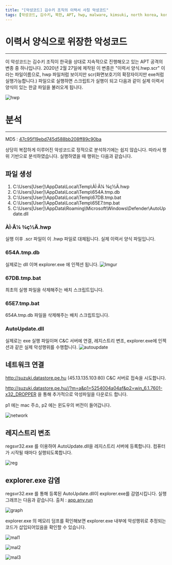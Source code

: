 ```yaml
---
title: "[악성코드] 김수키 조직의 이력서 사칭 악성코드"
tags: [악성코드, 김수키, 북한, APT, hwp, malware, kimsuki, north korea, korean]
---
```



# 이력서 양식으로 위장한 악성코드
---
이 악성코드는 김수키 조직이 한국을 상대로 지속적으로 진행해오고 있는 APT 공격의 변종 중 하나입니다.
2020년 2월 27일에 제작된 이 변종은 "이력서 양식.hwp.scr" 이라는 파일이름으로, hwp 파일처럼 보이지만 scr(화면보호기의 확장자이지만 exe처럼 실행가능합니다.) 파일으로
실행하면 스크립트가 실행이 되고 다음과 같이 실제 이력서 양식이 있는 한글 파일을 불러오게 됩니다.

![hwp](https://i.imgur.com/dxmSqSp.png)


# 분석
---
MD5 : [47c95f19ebd745d588bb208ff89c90ba](https://www.hybrid-analysis.com/sample/757dfeacabf4c2f771147159d26117818354af14050e6ba42cc00f4a3d58e51f?environmentId=120)

상당히 복잡하게 이루어진 악성코드로 정적으로 분석하기에는 쉽지 않습니다.
따라서 행위 기반으로 분석하였습니다.
실행하였을 때 행위는 다음과 같습니다.

## 파일 생성

 1. C:\Users\[User]\AppData\Local\Temp\ÀÌ·Â¼­ ¾ç½Ä.hwp
 2. C:\Users\[User]\AppData\Local\Temp\654A.tmp.db 
 3. C:\Users\[User]\AppData\Local\Temp\67DB.tmp.bat
 4. C:\Users\[User]\AppData\Local\Temp\65E7.tmp.bat
 5. C:\Users\[User]\AppData\Roaming\Microsoft\Windows\Defender\AutoUpdate.dll
 
 ### ÀÌ·Â¼­ ¾ç½Ä.hwp
 실행 이후 .scr 파일이 이 .hwp 파일로 대체됩니다. 실제 이력서 양식 파일입니다.
 
 ### 654A.tmp.db
 실제로는 dll 이며 explorer.exe 에 인젝션 됩니다.
 ![Imgur](https://i.imgur.com/EgfGjP3.png)
 
 ### 67DB.tmp.bat
 최초의 실행 파일을 삭제해주는 배치 스크립트입니다.
 
 ### 65E7.tmp.bat
 654A.tmp.db 파일을 삭제해주는 배치 스크립트입니다.

 ### AutoUpdate.dll
 실제로는 exe 실행 파일이며 C&C 서버에 연결, 레지스트리 변조, explorer.exe에 인젝션과 같은 실제 악성행위를 수행합니다.
 ![autoupdate](https://i.imgur.com/FbOrW8h.png)

## 네트워크 연결

http://suzuki.datastore.pe.hu (45.13.135.103:80) C&C 서버로 접속을 시도합니다.

http://suzuki.datastore.pe.hu//?m=a&p1=5254004a04af&p2=win_6.1.7601-x32_DROPPER 을 통해 추가적으로 악성파일을 다운로드 합니다.

p1 에는 mac 주소, p2 에는 윈도우의 버전이 들어갑니다.

![network](https://i.imgur.com/37RKTyt.png)

## 레지스트리 변조

regsvr32.exe 를 이용하여 AutoUpdate.dll을 레지스트리 서버에 등록합니다. 컴퓨터가 시작될 때마다 실행되도록합니다.

![reg](https://i.imgur.com/89MegCk.png)

## explorer.exe 감염

regsvr32.exe 를 통해 등록된 AutoUpdate.dll이 explorer.exe를 감염시킵니다.
실행 그래프는 다음과 같습니다. 출처 : [app.any.run](https://app.any.run/)

![graph](https://i.imgur.com/fdm1B3g.png)

explorer.exe 의 메모리 덤프를 확인해보면 explorer.exe 내부에 악성행위로 추정되는 코드가 삽입되어있음을 확인할 수 있습니다.

![mal1](https://i.imgur.com/f1mPwpy.png)

![mal2](https://i.imgur.com/bmHk6CW.png)

![mal3](https://i.imgur.com/BnwACWw.png)
